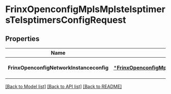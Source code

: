 # FrinxOpenconfigMplsMplstelsptimersTelsptimersConfigRequest

## Properties
Name | Type | Description | Notes
------------ | ------------- | ------------- | -------------
**FrinxOpenconfigNetworkInstanceconfig** | [***FrinxOpenconfigMplsMplstelsptimersTelsptimersConfig**](frinx.openconfig.mpls.mplstelsptimers.telsptimers.Config.md) |  | [optional] [default to null]

[[Back to Model list]](../README.md#documentation-for-models) [[Back to API list]](../README.md#documentation-for-api-endpoints) [[Back to README]](../README.md)


